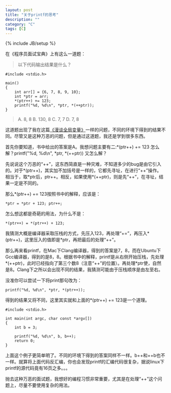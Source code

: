 ```yaml
---
layout: post
title: "关于printf的思考"
description: ""
category: "C"
tags: [C]
---
```

{% include JB/setup %}

在《程序员面试宝典》上有这么一道题：

> 以下代码输出结果是什么？

    #include <stdio.h>

    main() 
    {
    	int arr[] = {6, 7, 8, 9, 10};
		int *ptr = arr;
		*(ptr++) += 123;
		printf("%d, %d\n", *ptr, *(++ptr));
    }

> A. 8, 8 B. 130, 8 C. 7, 7 D. 7, 8

这道题出现了我在这篇[《漫谈全局变量》](http://liuyu314.github.io/c/2014/02/17/global-variable/)一样的问题，不同的环境下得到的结果不同。尽管又是这种万恶的问题，但是通过这道题，我还是学到很多东西。

首先你要知道，书中给出的答案是A。我想问题主要有二:\*(ptr++) += 123 怎么解？printf("%d, %d\n", \*ptr, \*(++ptr)) 又怎么解？

先说说这个万恶的“++”，这东西简直是一种灾难，不知道多少的bug是由它引入的。对于\*(ptr++)，其实加不加括号是一样的，它都先寻址，在进行“++”操作。相当于，取\*ptr后，ptr++。相反，如果使用\*(++ptr)，则是先“++”，在寻址，结果一定是不同的。

那么\*(ptr++) += 123按照书中的解释，应该是：
 
    *ptr = *ptr + 123; ptr++;

怎么想这都是奇葩的用法，为什么不是：

    *(ptr++) = *(ptr++) + 123;

我猜测大概是编译器采取压栈的方式，先压入123，再处理“+=”，再压入\*(ptr++)，这里压入的值即是\*ptr，再把最后的处理“++”。

那么再来看printf，在Mac下Clang编译器，得到的答案是7，8，而在Ubuntu下Gcc编译器，得到的是8，8。根据书中的解释，printf是从右侧开始压栈，先处理*(++ptr)，此时已经指向了第三个数8（注意“++”的位置）。再处理\*ptr使，自然是8。Clang下之所以会出现不同的结果，我猜测可能由于压栈顺序是由左至右。

没准你可以尝试一下将print那句改为：

    printf("%d, %d\n", *ptr, *(ptr++));

得到的结果又将不同，这里其实就和上面的\*(ptr++) += 123是一个道理。

    #include <stdio.h>
    
    int main(int argc, char const *argv[])
    {
        int b = 3;
	    
	    printf("%d, %d\n", b, b++);
	    return 0;
    }

上面这个例子更简单明了。不同的环境下得到的答案同样不一样。b++和++b也不一样。就算将上面代码反汇编，你也会发现printf的汇编代码很复杂，据说linux下printf的源代码竟有16页之多。。。

抛去这种万恶的面试题，我想好的编程习惯非常重要，尤其是在处理“++”这个问题上，尽量不要使用复杂的用法。